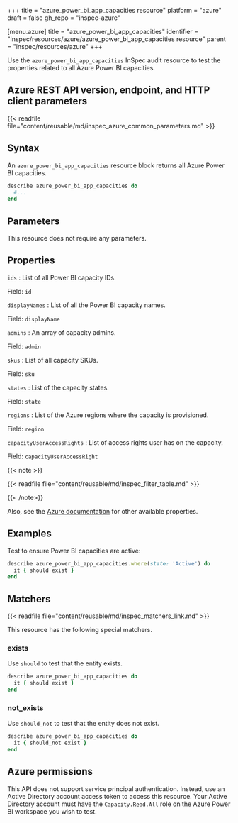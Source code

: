 +++
title = "azure_power_bi_app_capacities resource"
platform = "azure"
draft = false
gh_repo = "inspec-azure"

[menu.azure]
title = "azure_power_bi_app_capacities"
identifier = "inspec/resources/azure/azure_power_bi_app_capacities resource"
parent = "inspec/resources/azure"
+++

Use the `azure_power_bi_app_capacities` InSpec audit resource to test the properties related to all Azure Power BI capacities.

## Azure REST API version, endpoint, and HTTP client parameters

{{< readfile file="content/reusable/md/inspec_azure_common_parameters.md" >}}

## Syntax

An `azure_power_bi_app_capacities` resource block returns all Azure Power BI capacities.

```ruby
describe azure_power_bi_app_capacities do
  #...
end
```

## Parameters

This resource does not require any parameters.

## Properties

`ids`
: List of all Power BI capacity IDs.

  Field: `id`

`displayNames`
: List of all the Power BI capacity names.

  Field: `displayName`

`admins`
: An array of capacity admins.

  Field: `admin`

`skus`
: List of all capacity SKUs.

  Field: `sku`

`states`
: List of the capacity states.

  Field: `state`

`regions`
: List of the Azure regions where the capacity is provisioned.

  Field: `region`

`capacityUserAccessRights`
: List of access rights user has on the capacity.

  Field: `capacityUserAccessRight`

{{< note >}}

{{< readfile file="content/reusable/md/inspec_filter_table.md" >}}

{{< /note>}}

Also, see the [Azure documentation](https://docs.microsoft.com/en-us/rest/api/power-bi/capacities/get-capacities) for other available properties.

## Examples

Test to ensure Power BI capacities are active:

```ruby
describe azure_power_bi_app_capacities.where(state: 'Active') do
  it { should exist }
end
```

## Matchers

{{< readfile file="content/reusable/md/inspec_matchers_link.md" >}}

This resource has the following special matchers.

### exists

Use `should` to test that the entity exists.

```ruby
describe azure_power_bi_app_capacities do
  it { should exist }
end
```

### not_exists

Use `should_not` to test that the entity does not exist.

```ruby
describe azure_power_bi_app_capacities do
  it { should_not exist }
end
```

## Azure permissions

This API does not support service principal authentication. Instead, use an Active Directory account access token to access this resource.
Your Active Directory account must have the `Capacity.Read.All` role on the Azure Power BI workspace you wish to test.
